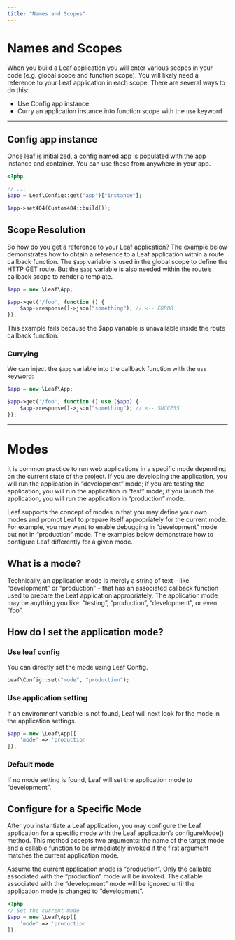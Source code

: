 ```yaml
---
title: "Names and Scopes"
---
```


<!-- markdownlint-disable no-inline-html -->
# Names and Scopes

When you build a Leaf application you will enter various scopes in your code (e.g. global scope and function scope). You will likely need a reference to your Leaf application in each scope. There are several ways to do this:

- Use Config app instance
- Curry an application instance into function scope with the `use` keyword

<hr>

## Config app instance

Once leaf is initialized, a config named app is populated with the app instance and container. You can use these from anywhere in your app.

```php
<?php

// ...
$app = Leaf\Config::get("app")["instance"];

$app->set404(Custom404::build());
```

## Scope Resolution

So how do you get a reference to your Leaf application? The example below demonstrates how to obtain a reference to a Leaf application within a route callback function. The `$app` variable is used in the global scope to define the HTTP GET route. But the `$app` variable is also needed within the route’s callback scope to render a template.

```php
$app = new \Leaf\App;

$app->get('/foo', function () {
    $app->response()->json("something"); // <-- ERROR
});
```

This example fails because the $app variable is unavailable inside the route callback function.

### Currying

We can inject the `$app` variable into the callback function with the `use` keyword:

```php
$app = new \Leaf\App;

$app->get('/foo', function () use ($app) {
    $app->response()->json("something"); // <-- SUCCESS
});
```

<hr>

# Modes

It is common practice to run web applications in a specific mode depending on the current state of the project. If you are developing the application, you will run the application in “development” mode; if you are testing the application, you will run the application in “test” mode; if you launch the application, you will run the application in “production” mode.

Leaf supports the concept of modes in that you may define your own modes and prompt Leaf to prepare itself appropriately for the current mode. For example, you may want to enable debugging in “development” mode but not in “production” mode. The examples below demonstrate how to configure Leaf differently for a given mode.

## What is a mode?

Technically, an application mode is merely a string of text - like “development” or “production” - that has an associated callback function used to prepare the Leaf application appropriately. The application mode may be anything you like: “testing”, “production”, “development”, or even “foo”.

## How do I set the application mode?

### Use leaf config

You can directly set the mode using Leaf Config.

```php
Leaf\Config::set("mode", "production");
```

### Use application setting

If an environment variable is not found, Leaf will next look for the mode in the application settings.

```php
$app = new \Leaf\App([
    'mode' => 'production'
]);
```

### Default mode

If no mode setting is found, Leaf will set the application mode to “development”.

## Configure for a Specific Mode

After you instantiate a Leaf application, you may configure the Leaf application for a specific mode with the Leaf application’s configureMode() method. This method accepts two arguments: the name of the target mode and a callable function to be immediately invoked if the first argument matches the current application mode.

Assume the current application mode is “production”. Only the callable associated with the “production” mode will be invoked. The callable associated with the “development” mode will be ignored until the application mode is changed to “development”.

```php
<?php
// Set the current mode
$app = new \Leaf\App([
    'mode' => 'production'
]);
```

<!-- // Only invoked if mode is "production"
$app->runIn('production', function () use ($app) {
    $app->config([
        'log.enable' => true,
        'debug' => false
	]);
});

// Only invoked if mode is "development"
$app->runIn('development', function () use ($app) {
    $app->config([
        'log.enable' => false,
        'debug' => true
	]);
}); -->
